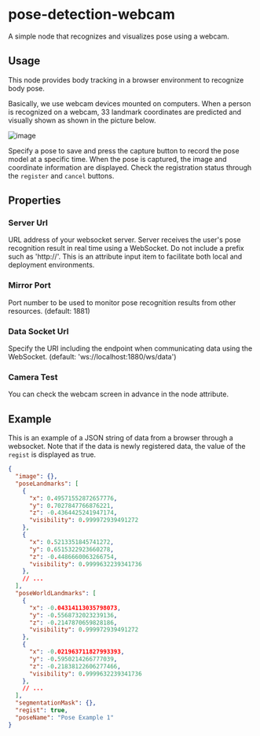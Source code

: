 # pose-detection-webcam

A simple node that recognizes and visualizes pose using a webcam.

## Usage

This node provides body tracking in a browser environment to recognize body pose.

Basically, we use webcam devices mounted on computers. When a person is recognized on a webcam, 33 landmark coordinates are predicted and visually shown as shown in the picture below.

![image](https://user-images.githubusercontent.com/30489264/136204900-ef4e1304-bca2-41e6-bc31-00aaf3df2467.png)

Specify a pose to save and press the capture button to record the pose model at a specific time. When the pose is captured, the image and coordinate information are displayed. Check the registration status through the `register` and `cancel` buttons.

## Properties

### Server Url

URL address of your websocket server. Server receives the user's pose recognition result in real time using a WebSocket. Do not include a prefix such as 'http://'. This is an attribute input item to facilitate both local and deployment environments.

### Mirror Port

Port number to be used to monitor pose recognition results from other resources. (default: 1881)

### Data Socket Url

Specify the URI including the endpoint when communicating data using the WebSocket. (default: 'ws://localhost:1880/ws/data')

### Camera Test

You can check the webcam screen in advance in the node attribute.

## Example

This is an example of a JSON string of data from a browser through a websocket. Note that if the data is newly registered data, the value of the `regist` is displayed as true.

```json
{
  "image": {},
  "poseLandmarks": [
    {
      "x": 0.49571552872657776,
      "y": 0.7027847766876221,
      "z": -0.4364425241947174,
      "visibility": 0.999972939491272
    },
    {
      "x": 0.5213351845741272,
      "y": 0.6515322923660278,
      "z": -0.4486660063266754,
      "visibility": 0.9999632239341736
    },
    // ...
  ],
  "poseWorldLandmarks": [
    {
      "x": -0.04314113035798073,
      "y": -0.5568732023239136,
      "z": -0.2147870659828186,
      "visibility": 0.999972939491272
    },
    {
      "x": -0.021963711827993393,
      "y": -0.5950214266777039,
      "z": -0.21838122606277466,
      "visibility": 0.9999632239341736
    },
    // ...
  ],
  "segmentationMask": {},
  "regist": true,
  "poseName": "Pose Example 1"
}
```